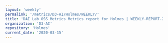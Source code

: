 ```yaml
---
layout: 'weekly'
permalink: '/metrics/D3-AI/Holmes/WEEKLY/'
title: 'DAI Lab OSS Metrics Metrics report for Holmes | WEEKLY-REPORT-2020-03-15'
organization: 'D3-AI'
repository: 'Holmes'
current_date: '2020-03-15'
---
```

